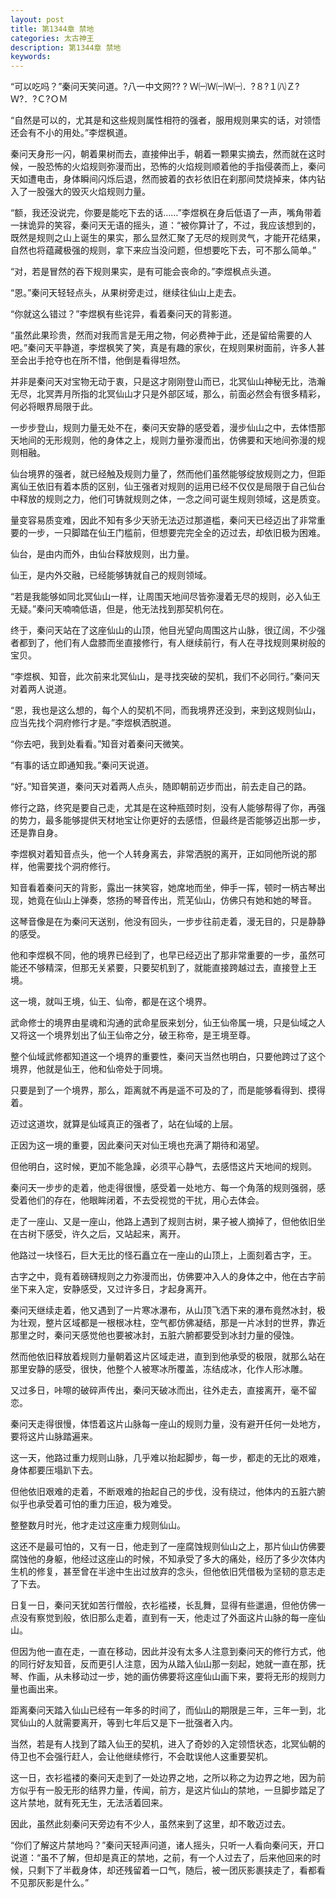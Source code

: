 ```yaml
---
layout: post
title: 第1344章 禁地
categories: 太古神王
description: 第1344章 禁地
keywords:
---
```


“可以吃吗？”秦问天笑问道。?八一中文网?? ? Ｗ㈠Ｗ㈠Ｗ㈠．?８?１㈧Ｚ?Ｗ?．?Ｃ?ＯＭ

“自然是可以的，尤其是和这些规则属性相符的强者，服用规则果实的话，对领悟还会有不小的用处。”李煜枫道。

秦问天身形一闪，朝着果树而去，直接伸出手，朝着一颗果实摘去，然而就在这时候，一股恐怖的火焰规则弥漫而出，恐怖的火焰规则顺着他的手指侵袭而上，秦问天如遭电击，身体瞬间闪烁后退，然而披着的衣衫依旧在刹那间焚烧掉来，体内钻入了一股强大的毁灭火焰规则力量。

“额，我还没说完，你要是能吃下去的话……”李煜枫在身后低语了一声，嘴角带着一抹诡异的笑容，秦问天无语的摇头，道：“被你算计了，不过，我应该想到的，既然是规则之山上诞生的果实，那么显然汇聚了无尽的规则灵气，才能开花结果，自然也将蕴藏极强的规则，拿下来应当没问题，但想要吃下去，可不那么简单。”

“对，若是冒然的吞下规则果实，是有可能会丧命的。”李煜枫点头道。

“恩。”秦问天轻轻点头，从果树旁走过，继续往仙山上走去。

“你就这么错过？”李煜枫有些诧异，看着秦问天的背影道。

“虽然此果珍贵，然而对我而言是无用之物，何必费神于此，还是留给需要的人吧。”秦问天平静道，李煜枫笑了笑，真是有趣的家伙，在规则果树面前，许多人甚至会出手抢夺也在所不惜，他倒是看得坦然。

并非是秦问天对宝物无动于衷，只是这才刚刚登山而已，北冥仙山神秘无比，浩瀚无尽，北冥弄月所指的北冥仙山才只是外部区域，那么，前面必然会有很多精彩，何必将眼界局限于此。

一步步登山，规则力量无处不在，秦问天安静的感受着，漫步仙山之中，去体悟那天地间的无形规则，他的身体之上，规则力量弥漫而出，仿佛要和天地间弥漫的规则相融。

仙台境界的强者，就已经触及规则力量了，然而他们虽然能够绽放规则之力，但距离仙王依旧有着本质的区别，仙王强者对规则的运用已经不仅仅是局限于自己仙台中释放的规则之力，他们可铸就规则之体，一念之间可诞生规则领域，这是质变。

量变容易质变难，因此不知有多少天骄无法迈过那道槛，秦问天已经迈出了非常重要的一步，一只脚踏在仙王门槛前，但想要完完全全的迈过去，却依旧极为困难。

仙台，是由内而外，由仙台释放规则，出力量。

仙王，是内外交融，已经能够铸就自己的规则领域。

“若是我能够如同北冥仙山一样，让周围天地间尽皆弥漫着无尽的规则，必入仙王无疑。”秦问天喃喃低语，但是，他无法找到那契机何在。

终于，秦问天站在了这座仙山的山顶，他目光望向周围这片山脉，很辽阔，不少强者都到了，他们有人盘膝而坐直接修行，有人继续前行，有人在寻找规则果树般的宝贝。

“李煜枫、知音，此次前来北冥仙山，是寻找突破的契机，我们不必同行。”秦问天对着两人说道。

“恩，我也是这么想的，每个人的契机不同，而我境界还没到，来到这规则仙山，应当先找个洞府修行才是。”李煜枫洒脱道。

“你去吧，我到处看看。”知音对着秦问天微笑。

“有事的话立即通知我。”秦问天说道。

“好。”知音笑道，秦问天对着两人点头，随即朝前迈步而出，前去走自己的路。

修行之路，终究是要自己走，尤其是在这种瓶颈时刻，没有人能够帮得了你，再强的势力，最多能够提供天材地宝让你更好的去感悟，但最终是否能够迈出那一步，还是靠自身。

李煜枫对着知音点头，他一个人转身离去，非常洒脱的离开，正如同他所说的那样，他需要找个洞府修行。

知音看着秦问天的背影，露出一抹笑容，她席地而坐，伸手一挥，顿时一柄古琴出现，她竟在仙山上弹奏，悠扬的琴音传出，荒芜仙山，仿佛只有她和她的琴音。

这琴音像是在为秦问天送别，他没有回头，一步步往前走着，漫无目的，只是静静的感受。

他和李煜枫不同，他的境界已经到了，也早已经迈出了那非常重要的一步，虽然可能还不够精深，但那无关紧要，只要契机到了，就能直接跨越过去，直接登上王境。

这一境，就叫王境，仙王、仙帝，都是在这个境界。

武命修士的境界由星魂和沟通的武命星辰来划分，仙王仙帝属一境，只是仙域之人又将这一个境界划出了仙王仙帝之分，破王称帝，是王境至尊。

整个仙域武修都知道这一个境界的重要性，秦问天当然也明白，只要他跨过了这个境界，他就是仙王，他和仙帝处于同境。

只要是到了一个境界，那么，距离就不再是遥不可及的了，而是能够看得到、摸得着。

迈过这道坎，就算是仙域真正的强者了，站在仙域的上层。

正因为这一境的重要，因此秦问天对仙王境也充满了期待和渴望。

但他明白，这时候，更加不能急躁，必须平心静气，去感悟这片天地间的规则。

秦问天一步步的走着，他走得很慢，感受着一处地方、每一个角落的规则强弱，感受着他们的存在，他眼眸闭着，不去受视觉的干扰，用心去体会。

走了一座山、又是一座山，他路上遇到了规则古树，果子被人摘掉了，但他依旧坐在古树下感受，许久之后，又站起来，离开。

他路过一块怪石，巨大无比的怪石矗立在一座山的山顶上，上面刻着古字，王。

古字之中，竟有着磅礴规则之力弥漫而出，仿佛要冲入人的身体之中，他在古字前坐下来入定，安静感受，又过许多日，才起身离开。

秦问天继续走着，他又遇到了一片寒冰瀑布，从山顶飞洒下来的瀑布竟然冰封，极为壮观，整片区域都是一根根冰柱，空气都仿佛凝结，那是一片冰封的世界，靠近那里之时，秦问天感觉他也要被冰封，五脏六腑都要受到冰封力量的侵蚀。

然而他依旧释放着规则力量朝着这片区域走进，直到到他承受的极限，就那么站在那里安静的感受，很快，他整个人被寒冰所覆盖，冻结成冰，化作人形冰雕。

又过多日，咔嚓的破碎声传出，秦问天破冰而出，往外走去，直接离开，毫不留恋。

秦问天走得很慢，体悟着这片山脉每一座山的规则力量，没有避开任何一处地方，要将这片山脉踏遍来。

这一天，他路过重力规则山脉，几乎难以抬起脚步，每一步，都走的无比的艰难，身体都要压塌趴下去。

但他依旧艰难的走着，不断艰难的抬起自己的步伐，没有绕过，他体内的五脏六腑似乎也承受着可怕的重力压迫，极为难受。

整整数月时光，他才走过这座重力规则仙山。

这还不是最可怕的，又有一日，他走到了一座腐蚀规则仙山之上，那片仙山仿佛要腐蚀他的身躯，他经过这座山的时候，不知承受了多大的痛处，经历了多少次体内生机的修复，甚至曾在半途中生出过放弃的念头，但他依旧凭借极为坚韧的意志走了下去。

日复一日，秦问天犹如苦行僧般，衣衫褴褛，长乱舞，显得有些邋遢，但他仿佛一点没有察觉到般，依旧那么走着，直到有一天，他走过了外面这片山脉的每一座仙山。

但因为他一直在走，一直在移动，因此并没有太多人注意到秦问天的修行方式，他的同行好友知音，反而更引人注意，因为从踏入仙山那一刻起，她就一直在那，抚琴、作画，从未移动过一步，她的画仿佛要将这座仙山画下来，要将无形的规则力量也画出来。

距离秦问天踏入仙山已经有一年多的时间了，而仙山的期限是三年，三年一到，北冥仙山的人就需要离开，等到七年后又是下一批强者入内。

当然，若是有人找到了踏入仙王的契机，进入了奇妙的入定领悟状态，北冥仙朝的侍卫也不会强行赶人，会让他继续修行，不会耽误他人这重要契机。

这一日，衣衫褴褛的秦问天走到了一处边界之地，之所以称之为边界之地，因为前方似乎有一股无形的结界力量，传闻，前方，是这片仙山的禁地，一旦脚步踏足了这片禁地，就有死无生，无法活着回来。

因此，虽然此刻秦问天旁边有不少人，虽然来到了这里，却不敢迈过去。

“你们了解这片禁地吗？”秦问天轻声问道，诸人摇头，只听一人看向秦问天，开口说道：“虽不了解，但却是真正的禁地，之前，有一个人过去了，后来他回来的时候，只剩下了半截身体，却还残留着一口气，随后，被一团灰影裹挟走了，看都看不见那灰影是什么。”
